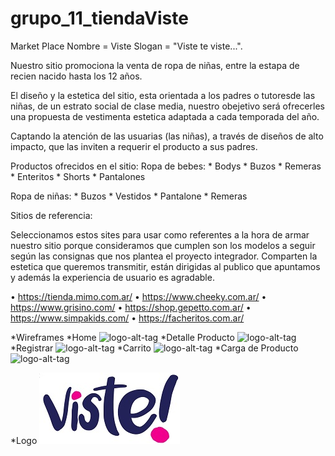# grupo_11_tiendaViste

Market Place 
Nombre = Viste 
Slogan = "Viste te viste...".

Nuestro sitio promociona la venta de ropa de niñas, entre la estapa de recien nacido hasta los 12 años.

El diseño y la estetica del sitio, esta orientada a los padres o tutoresde las niñas, de un estrato social de clase media, nuestro obejetivo será ofrecerles una propuesta de vestimenta estetica adaptada a cada temporada del año. 

Captando la atención de las usuarias (las niñas), a través de diseños de alto impacto, que las inviten a requerir el producto a sus padres.


Productos ofrecidos en el sitio:
Ropa de bebes: * Bodys
               * Buzos
		  * Remeras
               * Enteritos
               * Shorts
               * Pantalones


Ropa de niñas: * Buzos
               * Vestidos
               * Pantalone
               * Remeras
   
Sitios de referencia:

Seleccionamos estos sites para usar como referentes a la hora de armar nuestro sitio porque consideramos que cumplen son los modelos a seguir según las consignas que nos plantea el proyecto integrador. Comparten la estetica que queremos transmitir, están dirigidas al publico que apuntamos y además la experiencia de usuario es agradable. 

•	https://tienda.mimo.com.ar/
•	https://www.cheeky.com.ar/
•	https://www.grisino.com/
•	https://shop.gepetto.com.ar/
•	https://www.simpakids.com/
• 	https://facheritos.com.ar/

*Wireframes
*Home 
 ![logo-alt-tag](https://github.com/Mariana3101/grupo_11_tiendaViste/blob/master/public/wireframe/home.png)
*Detalle Producto
 ![logo-alt-tag](https://github.com/Mariana3101/grupo_11_tiendaViste/blob/master/public/wireframe/detalleProducto.png)
*Registrar
 ![logo-alt-tag](https://github.com/Mariana3101/grupo_11_tiendaViste/blob/master/public/wireframe/registrar.png)
*Carrito
 ![logo-alt-tag](https://github.com/Mariana3101/grupo_11_tiendaViste/blob/master/public/wireframe/carrito.png)
*Carga de Producto
 ![logo-alt-tag](https://github.com/Mariana3101/grupo_11_tiendaViste/blob/master/public/wireframe/cargaProducto.png)
	
*Logo
 ![logo-alt-tag](https://github.com/Mariana3101/grupo_11_tiendaViste/blob/master/public/images/logo.jpg)